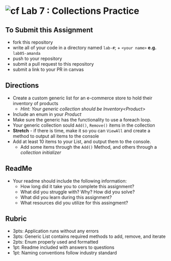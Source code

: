 ![cf](http://i.imgur.com/7v5ASc8.png) Lab 7 : Collections Practice
=====================================

## To Submit this Assignment
- fork this repository
- write all of your code in a directory named `lab-#`; + `<your name>` **e.g.** `lab05-amanda`
- push to your repository
- submit a pull request to this repository
- submit a link to your PR in canvas

## Directions
- Create a custom generic list for an e-commerce store to hold their inventory of products
  - *Hint: Your generic collection should be Inventory\<Product>*
- Include an enum in your *Product*
- Make sure the generic has the functionality to use a foreach loop.
- Your generic collection sould `Add()`, `Remove()` items in the collection
- **Stretch** - if there is time, make it so you can `ViewAll` and create a method to output all items to the console
- Add at least 10 items to your List, and output them to the console.
    - Add some items through the `Add()` Method, and others through a *collection initializer* 
## ReadMe
- Your readme should include the following information:
	- How long did it take you to complete this assignment?
	- What did you struggle with? Why? How did you solve?
	- What did you learn during this assignment?
    - What resources did you utilize for this assingment?

## Rubric
- 3pts: Application runs without any errors
- 3pts: Generic List contains required methods to add, remove, and iterate
- 2pts: Enum properly used and formatted
- 1pt: Readme included with answers to questions
- 1pt: Naming conventions follow industry standard